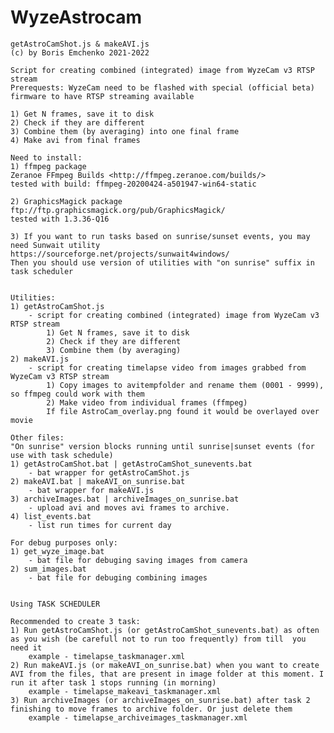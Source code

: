 # WyzeAstrocam

    getAstroCamShot.js & makeAVI.js
    (c) by Boris Emchenko 2021-2022
    
    Script for creating combined (integrated) image from WyzeCam v3 RTSP stream
	Prerequests: WyzeCam need to be flashed with special (official beta) firmware to have RTSP streaming available
    
    1) Get N frames, save it to disk
    2) Check if they are different
    3) Combine them (by averaging) into one final frame
	4) Make avi from final frames

    Need to install:
    1) ffmpeg package  
    Zeranoe FFmpeg Builds <http://ffmpeg.zeranoe.com/builds/>
    tested with build: ffmpeg-20200424-a501947-win64-static

    2) GraphicsMagick package
    ftp://ftp.graphicsmagick.org/pub/GraphicsMagick/
    tested with 1.3.36-Q16

	3) If you want to run tasks based on sunrise/sunset events, you may need Sunwait utility
	https://sourceforge.net/projects/sunwait4windows/
	Then you should use version of utilities with "on sunrise" suffix in task scheduler


	Utilities:
	1) getAstroCamShot.js
		- script for creating combined (integrated) image from WyzeCam v3 RTSP stream
			1) Get N frames, save it to disk
			2) Check if they are different
			3) Combine them (by averaging)
	2) makeAVI.js
		- script for creating timelapse video from images grabbed from WyzeCam v3 RTSP stream
			1) Copy images to avitempfolder and rename them (0001 - 9999), so ffmpeg could work with them
			2) Make video from individual frames (ffmpeg)
			If file AstroCam_overlay.png found it would be overlayed over movie
			
	Other files:
	"On sunrise" version blocks running until sunrise|sunset events (for use with task schedule)
	1) getAstroCamShot.bat | getAstroCamShot_sunevents.bat
		- bat wrapper for getAstroCamShot.js
	2) makeAVI.bat | makeAVI_on_sunrise.bat
		- bat wrapper for makeAVI.js
	3) archiveImages.bat | archiveImages_on_sunrise.bat	
		- upload avi and moves avi frames to archive. 
	4) list_events.bat
		- list run times for current day 

	For debug purposes only:
	1) get_wyze_image.bat
		- bat file for debuging saving images from camera
	2) sum_images.bat
		- bat file for debuging combining images


	Using TASK SCHEDULER
	
	Recommended to create 3 task:
	1) Run getAstroCamShot.js (or getAstroCamShot_sunevents.bat) as often as you wish (be carefull not to run too frequently) from till  you need it 
		example - timelapse_taskmanager.xml
	2) Run makeAVI.js (or makeAVI_on_sunrise.bat) when you want to create AVI from the files, that are present in image folder at this moment. I run it after task 1 stops running (in morning)
		example - timelapse_makeavi_taskmanager.xml
	3) Run archiveImages (or archiveImages_on_sunrise.bat) after task 2 finishing to move frames to archive folder. Or just delete them
		example - timelapse_archiveimages_taskmanager.xml
	
	